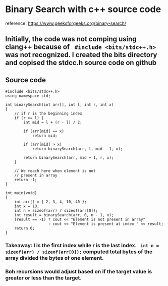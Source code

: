 # Binary Search with c++ source code

reference: https://www.geeksforgeeks.org/binary-search/

## Initially, the code was not comping using clang++ because of ``` #include <bits/stdc++.h>``` was not recognized. I created the bits directory and copised the stdcc.h source code on github  


## Source code
```
#include <bits/stdc++.h> 
using namespace std; 
  
int binarySearch(int arr[], int l, int r, int x) 
{ 
    // if r is the beginning index
    if (r >= l) { 
        int mid = l + (r - l) / 2; 
  
        if (arr[mid] == x) 
            return mid; 
 
        if (arr[mid] > x) 
            return binarySearch(arr, l, mid - 1, x); 
  
        return binarySearch(arr, mid + 1, r, x); 
    } 
  
    // We reach here when element is not 
    // present in array 
    return -1; 
} 
  
int main(void) 
{ 
    int arr[] = { 2, 3, 4, 10, 40 }; 
    int x = 10; 
    int n = sizeof(arr) / sizeof(arr[0]); 
    int result = binarySearch(arr, 0, n - 1, x); 
    (result == -1) ? cout << "Element is not present in array"
                   : cout << "Element is present at index " << result; 
    return 0; 
} 
```
### Takeaway: l is the first index while r is the last index. ``` int n = sizeof(arr) / sizeof(arr[0]);``` computed total bytes of the array divided the bytes of one element.
### Boh recursions would adjust based on if the target value is greater or less than the target.


